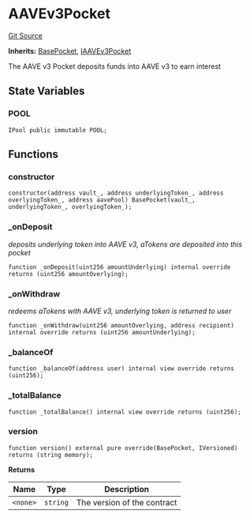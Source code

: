 # AAVEv3Pocket
[Git Source](https://github.com/cryptexfinance/tcapv2.0/blob/34a621b9d7f953a62f8f826356dda361dde059e4/src/pockets/AAVEv3Pocket.sol)

**Inherits:**
[BasePocket](/src/pockets/BasePocket.sol/contract.BasePocket.md), [IAAVEv3Pocket](/src/interface/pockets/IAAVEv3Pocket.sol/interface.IAAVEv3Pocket.md)

The AAVE v3 Pocket deposits funds into AAVE v3 to earn interest


## State Variables
### POOL

```solidity
IPool public immutable POOL;
```


## Functions
### constructor


```solidity
constructor(address vault_, address underlyingToken_, address overlyingToken_, address aavePool) BasePocket(vault_, underlyingToken_, overlyingToken_);
```

### _onDeposit

*deposits underlying token into AAVE v3, aTokens are deposited into this pocket*


```solidity
function _onDeposit(uint256 amountUnderlying) internal override returns (uint256 amountOverlying);
```

### _onWithdraw

*redeems aTokens with AAVE v3, underlying token is returned to user*


```solidity
function _onWithdraw(uint256 amountOverlying, address recipient) internal override returns (uint256 amountUnderlying);
```

### _balanceOf


```solidity
function _balanceOf(address user) internal view override returns (uint256);
```

### _totalBalance


```solidity
function _totalBalance() internal view override returns (uint256);
```

### version


```solidity
function version() external pure override(BasePocket, IVersioned) returns (string memory);
```
**Returns**

|Name|Type|Description|
|----|----|-----------|
|`<none>`|`string`|The version of the contract|


